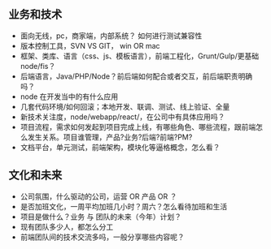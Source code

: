 ## 业务和技术

- 面向无线，pc，商家端，内部系统？ 如何进行测试兼容性
- 版本控制工具，SVN   VS    GIT， win OR mac
- 框架、类库、语言（css、js、模板语言），前端工程化，Grunt/Gulp/更基础node/fis？
- 后端语言，Java/PHP/Node？前后端如何配合或者交互，前后端职责明确吗？
- node 在开发当中的有什么应用
- 几套代码环境/如何回滚；本地开发、联调、测试、线上验证、全量
- 新技术关注度，node/webapp/react/，在公司中有具体应用吗？
- 项目流程，需求如何发起到项目完成上线，有哪些角色、哪些流程，跟前端怎么发生关系。项目谁管理，产品?业务?后端?前端?PM?
- 文档平台，单元测试，前端架构，模块化等逼格概念，怎么看？

## 文化和未来

- 公司氛围，什么驱动的公司，运营 OR 产品 OR ？
- 是否加班文化，一周平均加班几小时？周六？怎么看待加班和生活
- 项目是做什么？业务 与 团队的未来（今年）计划？
- 现有团队多少人，都怎么分工
- 前端团队间的技术交流多吗，一般分享哪些内容呢？

